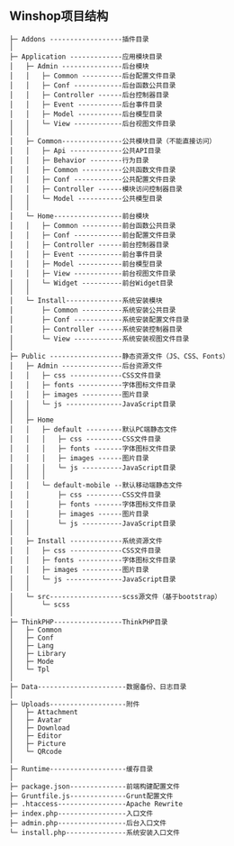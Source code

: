 ## Winshop项目结构
    
    ├─ Addons ------------------插件目录
    │
    ├─ Application -------------应用模块目录
    │   ├─ Admin ---------------后台模块
    │   │   ├─ Common ----------后台配置文件目录
    │   │   ├─ Conf ------------后台函数公共目录
    │   │   ├─ Controller ------后台控制器目录
    │   │   ├─ Event -----------后台事件目录
    │   │   ├─ Model -----------后台模型目录
    │   │   └─ View ------------后台视图文件目录
    │   │
    │   ├─ Common---------------公共模块目录（不能直接访问）
    │   │   ├─ Api -------------公共API目录
    │   │   ├─ Behavior --------行为目录
    │   │   ├─ Common ----------公共函数文件目录
    │   │   ├─ Conf ------------公共配置文件目录
    │   │   ├─ Controller ------模块访问控制器目录
    │   │   └─ Model -----------公共模型目录
    │   │
    │   └─ Home-----------------前台模块
    │   │   ├─ Common ----------前台函数公共目录
    │   │   ├─ Conf ------------前台配置文件目录
    │   │   ├─ Controller ------前台控制器目录
    │   │   ├─ Event -----------前台事件目录
    │   │   ├─ Model -----------前台模型目录
    │   │   ├─ View ------------前台视图文件目录
    │   │   └─ Widget ----------前台Widget目录
    │   │
    │   └─ Install--------------系统安装模块
    │       ├─ Common ----------系统安装公共目录
    │       ├─ Conf ------------系统安装配置文件目录
    │       ├─ Controller ------系统安装控制器目录
    │       └─ View ------------系统安装视图文件目录
    │
    ├─ Public ------------------静态资源文件（JS、CSS、Fonts）
    │   ├─ Admin ---------------后台资源文件
    │   │   ├─ css -------------CSS文件目录
    │   │   ├─ fonts -----------字体图标文件目录
    │   │   ├─ images ----------图片目录
    │   │   └─ js --------------JavaScript目录
    │   │
    │   ├─ Home
    │   │   ├─ default ---------默认PC端静态文件
    │   │   │   ├─ css ---------CSS文件目录
    │   │   │   ├─ fonts -------字体图标文件目录
    │   │   │   ├─ images ------图片目录
    │   │   │   └─ js ----------JavaScript目录
    │   │   │
    │   │   └─ default-mobile --默认移动端静态文件
    │   │       ├─ css ---------CSS文件目录
    │   │       ├─ fonts -------字体图标文件目录
    │   │       ├─ images ------图片目录
    │   │       └─ js ----------JavaScript目录
    │   │
    │   ├─ Install -------------系统资源文件
    │   │   ├─ css -------------CSS文件目录
    │   │   ├─ fonts -----------字体图标文件目录
    │   │   ├─ images ----------图片目录
    │   │   └─ js --------------JavaScript目录
    │   │
    │   └─ src------------------scss源文件（基于bootstrap）
    │       └─ scss
    │
    ├─ ThinkPHP-----------------ThinkPHP目录
    │   ├─ Common
    │   ├─ Conf
    │   ├─ Lang
    │   ├─ Library
    │   ├─ Mode
    │   └─ Tpl
    │
    ├─ Data----------------------数据备份、日志目录
    │
    ├─ Uploads-------------------附件
    │   ├─ Attachment
    │   ├─ Avatar
    │   ├─ Download
    │   ├─ Editor
    │   ├─ Picture
    │   └─ QRcode
    │
    ├─ Runtime-------------------缓存目录
    │
    ├─ package.json--------------前端构建配置文件
    ├─ Gruntfile.js--------------Grunt配置文件
    ├─ .htaccess-----------------Apache Rewrite
    ├─ index.php-----------------入口文件
    ├─ admin.php-----------------后台入口文件
    └─ install.php---------------系统安装入口文件






